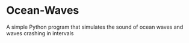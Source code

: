 # Ocean-Waves
A simple Python program that simulates the sound of ocean waves and waves crashing in intervals

